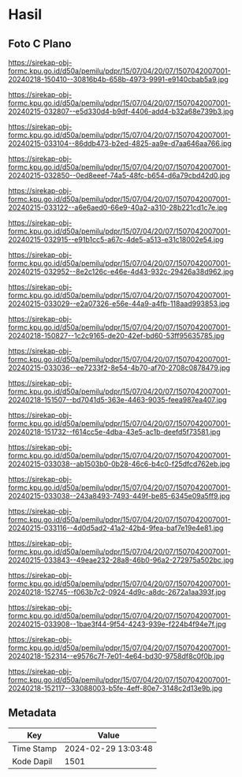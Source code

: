 # Hasil

## Foto C Plano

https://sirekap-obj-formc.kpu.go.id/d50a/pemilu/pdpr/15/07/04/20/07/1507042007001-20240218-150410--30816b4b-658b-4973-9991-e9140cbab5a9.jpg

https://sirekap-obj-formc.kpu.go.id/d50a/pemilu/pdpr/15/07/04/20/07/1507042007001-20240215-032807--e5d330d4-b9df-4406-add4-b32a68e739b3.jpg

https://sirekap-obj-formc.kpu.go.id/d50a/pemilu/pdpr/15/07/04/20/07/1507042007001-20240215-033104--86ddb473-b2ed-4825-aa9e-d7aa646aa766.jpg

https://sirekap-obj-formc.kpu.go.id/d50a/pemilu/pdpr/15/07/04/20/07/1507042007001-20240215-032850--0ed8eeef-74a5-48fc-b654-d6a79cbd42d0.jpg

https://sirekap-obj-formc.kpu.go.id/d50a/pemilu/pdpr/15/07/04/20/07/1507042007001-20240215-033122--a6e6aed0-66e9-40a2-a310-28b221cd1c7e.jpg

https://sirekap-obj-formc.kpu.go.id/d50a/pemilu/pdpr/15/07/04/20/07/1507042007001-20240215-032915--e91b1cc5-a67c-4de5-a513-e31c18002e54.jpg

https://sirekap-obj-formc.kpu.go.id/d50a/pemilu/pdpr/15/07/04/20/07/1507042007001-20240215-032952--8e2c126c-e46e-4d43-932c-29426a38d962.jpg

https://sirekap-obj-formc.kpu.go.id/d50a/pemilu/pdpr/15/07/04/20/07/1507042007001-20240215-033029--e2a07326-e56e-44a9-a4fb-118aad993853.jpg

https://sirekap-obj-formc.kpu.go.id/d50a/pemilu/pdpr/15/07/04/20/07/1507042007001-20240218-150827--1c2c9165-de20-42ef-bd60-53ff95635785.jpg

https://sirekap-obj-formc.kpu.go.id/d50a/pemilu/pdpr/15/07/04/20/07/1507042007001-20240215-033036--ee7233f2-8e54-4b70-af70-2708c0878479.jpg

https://sirekap-obj-formc.kpu.go.id/d50a/pemilu/pdpr/15/07/04/20/07/1507042007001-20240218-151507--bd7041d5-363e-4463-9035-feea987ea407.jpg

https://sirekap-obj-formc.kpu.go.id/d50a/pemilu/pdpr/15/07/04/20/07/1507042007001-20240218-151732--f614cc5e-4dba-43e5-ac1b-deefd5f73581.jpg

https://sirekap-obj-formc.kpu.go.id/d50a/pemilu/pdpr/15/07/04/20/07/1507042007001-20240215-033038--ab1503b0-0b28-46c6-b4c0-f25dfcd762eb.jpg

https://sirekap-obj-formc.kpu.go.id/d50a/pemilu/pdpr/15/07/04/20/07/1507042007001-20240215-033038--243a8493-7493-449f-be85-6345e09a5ff9.jpg

https://sirekap-obj-formc.kpu.go.id/d50a/pemilu/pdpr/15/07/04/20/07/1507042007001-20240215-033116--4d0d5ad2-41a2-42b4-9fea-baf7e19e4e81.jpg

https://sirekap-obj-formc.kpu.go.id/d50a/pemilu/pdpr/15/07/04/20/07/1507042007001-20240215-033843--49eae232-28a8-46b0-96a2-272975a502bc.jpg

https://sirekap-obj-formc.kpu.go.id/d50a/pemilu/pdpr/15/07/04/20/07/1507042007001-20240218-152745--f063b7c2-0924-4d9c-a8dc-2672a1aa393f.jpg

https://sirekap-obj-formc.kpu.go.id/d50a/pemilu/pdpr/15/07/04/20/07/1507042007001-20240215-033908--1bae3f44-9f54-4243-939e-f224b4f94e7f.jpg

https://sirekap-obj-formc.kpu.go.id/d50a/pemilu/pdpr/15/07/04/20/07/1507042007001-20240218-152314--e9576c7f-7e01-4e64-bd30-9758df8c0f0b.jpg

https://sirekap-obj-formc.kpu.go.id/d50a/pemilu/pdpr/15/07/04/20/07/1507042007001-20240218-152117--33088003-b5fe-4eff-80e7-3148c2d13e9b.jpg


## Metadata

| Key        | Value               |
| ---------- | ------------------- |
| Time Stamp | 2024-02-29 13:03:48 |
| Kode Dapil | 1501                |



